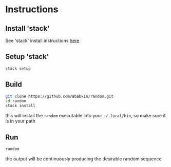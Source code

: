 Instructions
============

Install 'stack'
---------------

See 'stack' install instructions [here](https://docs.haskellstack.org/en/stable/README/) 


Setup 'stack'
---------------

```sh
stack setup
```


Build
-----

```sh
git clone https://github.com/ababkin/random.git
cd random
stack install
```

this will install the `random` executable into your `~/.local/bin`, so make sure it is in your path


Run
---

```sh
random
```

the output will be continuously producing the desirable random sequence
